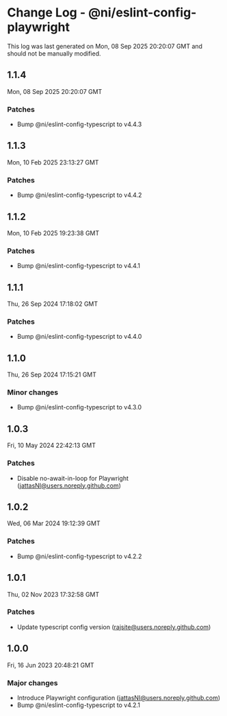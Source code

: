 # Change Log - @ni/eslint-config-playwright

This log was last generated on Mon, 08 Sep 2025 20:20:07 GMT and should not be manually modified.

<!-- Start content -->

## 1.1.4

Mon, 08 Sep 2025 20:20:07 GMT

### Patches

- Bump @ni/eslint-config-typescript to v4.4.3

## 1.1.3

Mon, 10 Feb 2025 23:13:27 GMT

### Patches

- Bump @ni/eslint-config-typescript to v4.4.2

## 1.1.2

Mon, 10 Feb 2025 19:23:38 GMT

### Patches

- Bump @ni/eslint-config-typescript to v4.4.1

## 1.1.1

Thu, 26 Sep 2024 17:18:02 GMT

### Patches

- Bump @ni/eslint-config-typescript to v4.4.0

## 1.1.0

Thu, 26 Sep 2024 17:15:21 GMT

### Minor changes

- Bump @ni/eslint-config-typescript to v4.3.0

## 1.0.3

Fri, 10 May 2024 22:42:13 GMT

### Patches

- Disable no-await-in-loop for Playwright (jattasNI@users.noreply.github.com)

## 1.0.2

Wed, 06 Mar 2024 19:12:39 GMT

### Patches

- Bump @ni/eslint-config-typescript to v4.2.2

## 1.0.1

Thu, 02 Nov 2023 17:32:58 GMT

### Patches

- Update typescript config version (rajsite@users.noreply.github.com)

## 1.0.0

Fri, 16 Jun 2023 20:48:21 GMT

### Major changes

- Introduce Playwright configuration (jattasNI@users.noreply.github.com)
- Bump @ni/eslint-config-typescript to v4.2.1
